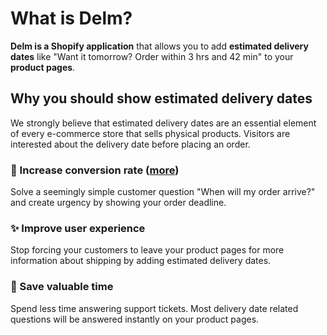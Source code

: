 # What is Delm?

**Delm is a Shopify application** that allows you to add **estimated delivery dates** like "Want it tomorrow? Order within 3 hrs and 42 min" to your **product pages**.

## Why you should show estimated delivery dates

We strongly believe that estimated delivery dates are an essential element of every e-commerce store that sells physical products. Visitors are interested about the delivery date before placing an order.

### 🛒 Increase conversion rate ([more](https://web.archive.org/web/20190418222132/https://baymard.com/blog/shipping-speed-vs-delivery-date))

Solve a seemingly simple customer question "When will my order arrive?" and create urgency by showing your order deadline.

### ✨ Improve user experience

Stop forcing your customers to leave your product pages for more information about shipping by adding estimated delivery dates.

### 🎉 Save valuable time

Spend less time answering support tickets. Most delivery date related questions will be answered instantly on your product pages.
